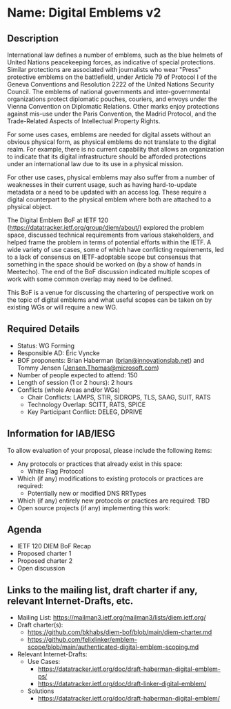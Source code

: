 # Name: Digital Emblems v2
## Description 

International law defines a number of emblems, such as the blue
helmets of United Nations peacekeeping forces, as indicative of special protections.
Similar protections are associated with journalists who wear
"Press" protective emblems on the battlefield, under Article 79 of
Protocol I of the Geneva Conventions and Resolution 2222 of the
United Nations Security Council. The emblems of national governments
and inter-governmental organizations protect diplomatic pouches,
couriers, and envoys under the Vienna Convention on Diplomatic
Relations. Other marks enjoy protections against mis-use under the
Paris Convention, the Madrid Protocol, and the Trade-Related Aspects
of Intellectual Property Rights.

For some uses cases, emblems are needed for digital assets without an 
obvious physical form, as physical emblems do not translate to the digital realm. 
For example, there is no current capability that allows an organization
to indicate that its digital infrastructure should be afforded
protections under an international law due to its use in a physical mission.

For other use cases, physical emblems may also suffer from a number of weaknesses
in their current usage, such as having hard-to-update metadata or a need to be
updated with an access log. These require a digital counterpart to the physical
emblem where both are attached to a physical object.

The Digital Emblem BoF at IETF 120 (https://datatracker.ietf.org/group/diem/about/)
explored the problem space, discussed technical requirements from various
stakeholders, and helped frame the problem in terms of potential efforts within the
IETF. A wide variety of use cases, some of which have conflicting requirements,
led to a lack of consensus on IETF-adoptable scope but consensus that something
in the space should be worked on (by a show of hands in Meetecho). The end of the
BoF discussion indicated multiple scopes of work with some common overlap may need
to be defined.

This BoF is a venue for discussing the chartering of perspective work on the topic
of digital emblems and what useful scopes can be taken on by existing WGs or will
require a new WG.

## Required Details
- Status: WG Forming
- Responsible AD: Éric Vyncke
- BOF proponents: Brian Haberman (brian@innovationslab.net) and Tommy Jensen (Jensen.Thomas@microsoft.com)
- Number of people expected to attend: 150
- Length of session (1 or 2 hours): 2 hours
- Conflicts (whole Areas and/or WGs)
   - Chair Conflicts: LAMPS, STIR, SIDROPS, TLS, SAAG, SUIT, RATS
   - Technology Overlap: SCITT, RATS, SPICE
   - Key Participant Conflict: DELEG, DPRIVE

## Information for IAB/IESG
To allow evaluation of your proposal, please include the following items:

- Any protocols or practices that already exist in this space:
  - White Flag Protocol
- Which (if any) modifications to existing protocols or practices are required:
  - Potentially new or modified DNS RRTypes
- Which (if any) entirely new protocols or practices are required: TBD
- Open source projects (if any) implementing this work:

## Agenda
   - IETF 120 DIEM BoF Recap
   - Proposed charter 1
   - Proposed charter 2
   - Open discussion

## Links to the mailing list, draft charter if any, relevant Internet-Drafts, etc.
   - Mailing List: https://mailman3.ietf.org/mailman3/lists/diem.ietf.org/
   - Draft charter(s):
      - https://github.com/bkhabs/diem-bof/blob/main/diem-charter.md
      - https://github.com/felixlinker/emblem-scope/blob/main/authenticated-digital-emblem-scoping.md
   - Relevant Internet-Drafts:
      - Use Cases:
         - https://datatracker.ietf.org/doc/draft-haberman-digital-emblem-ps/
         - https://datatracker.ietf.org/doc/draft-linker-digital-emblem/
      - Solutions
         - https://datatracker.ietf.org/doc/draft-haberman-digital-emblem/
